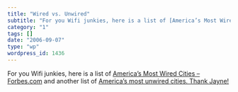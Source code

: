```yaml
---
title: "Wired vs. Unwired"
subtitle: "For you Wifi junkies, here is a list of [America’s Most Wired Cities – Forbes.com](http://www.forbes..."
category: "1"
tags: []
date: "2006-09-07"
type: "wp"
wordpress_id: 1436
---
```

For you Wifi junkies, here is a list of [America’s Most Wired Cities – Forbes.com](http://www.forbes.com/2006/08/30/wireless-wired-broadband_cx_df_0831wiredcities.html) and another list of [America’s most unwired cities.
Thank Jayne!](http://mobile.gigaom.com/2006/08/31/americas-most-unwired-cities/)